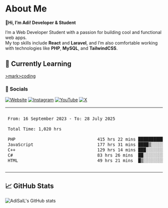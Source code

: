 # About Me

🚀**Hi, I’m Adi! Developer & Student**

I’m a Web Developer Student with a passion for building cool and functional web apps.  
My top skills include **React** and **Laravel**, and I’m also comfortable working with technologies like **PHP**, **MySQL**, and **TailwindCSS**.

## 🌱 Currently Learning
<a href="https://en.wikipedia.org/wiki/Coding">>mark>coding</mark></a>

### 🔗 Socials

[![Website](https://img.shields.io/badge/Website-Visit-blue?logo=google-chrome&style=flat-square)](https://adisalafudin-com.vercel.app/)
[![Instagram](https://img.shields.io/badge/Instagram-@adi.salafudin-E4405F?logo=instagram&logoColor=white&style=flat-square)](https://instagram.com/adi.salafudin)
[![YouTube](https://img.shields.io/badge/YouTube-Subscribe-FF0000?logo=youtube&logoColor=white&style=flat-square)](https://youtube.com/@adisalafudin)
[![X](https://img.shields.io/badge/X-@telotraash-000000?logo=x&logoColor=white&style=flat-square)](https://x.com/telotraash)

<table border="0">
 <tr>
  <td>
  
 
 <!--START_SECTION:waka-->

```txt
From: 16 September 2023 - To: 28 July 2025

Total Time: 1,020 hrs

PHP                                415 hrs 22 mins ██████████░░░░░░░░░░░░░░░   40.30 %
JavaScript                         177 hrs 31 mins ████▒░░░░░░░░░░░░░░░░░░░░   17.22 %
C++                                129 hrs 14 mins ███░░░░░░░░░░░░░░░░░░░░░░   12.54 %
C#                                 83 hrs 26 mins  ██░░░░░░░░░░░░░░░░░░░░░░░   08.10 %
HTML                               49 hrs 21 mins  █▒░░░░░░░░░░░░░░░░░░░░░░░   04.79 %
```

<!--END_SECTION:waka-->
  </td>
    <td>
   <div align="start">
        <a href="https://open.spotify.com/user/dxso20he52f5d4ti73duavf95">
        <img width="200px" src="https://spotify-github-profile.kittinanx.com/api/view.svg?uid=dxso20he52f5d4ti73duavf95&cover_image=true&theme=default&show_offline=false&background_color=121212&interchange=false" alt="Spotify Now Playing">
    </a>
</div> 

  </td>
 </tr>

</table>

## 📈 GitHub Stats
![AdiSalL's GitHub stats](https://github-readme-stats.vercel.app/api?username=AdiSalL&show_icons=true&hide_title=true&count_private=true&hide=prs&theme=radical)






